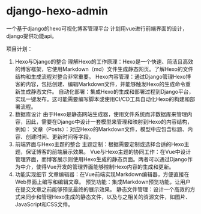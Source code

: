 # django-hexo-admin
一个基于django的hexo可视化博客管理平台
计划用vue进行前端界面的设计，django提供功能api。

项目计划：
1. Hexo与Django的整合
理解Hexo的工作原理：Hexo是一个快速、简洁且高效的博客框架，它使用Markdown（md）文件生成静态网页。了解Hexo的文件结构和生成流程对整合非常重要。
Hexo内容管理：通过Django管理Hexo博客的内容，包括创建、编辑Markdown文件，并能够触发Hexo的生成命令重新生成静态文件。
自动化部署：集成Hexo的生成和部署过程到Django平台，实现一键发布。这可能需要编写脚本或使用CI/CD工具自动化Hexo的构建和部署流程。
2. 数据库设计
由于Hexo是静态网站生成器，使用文件系统而非数据库来管理内容，因此，需要在Django中设计一套模型来管理和映射到Hexo的内容结构，例如：
文章（Posts）：对应Hexo的Markdown文件，模型中应包含标题、内容、创建时间、更新时间等字段。
3. 前端界面与Hexo主题的整合
主题定制：根据需要定制或选择合适的Hexo主题，保证博客的前端展示效果。
Vue与Hexo主题的协同工作：在Vue中设计管理界面，而博客展示则使用Hexo生成的静态页面。两者可以通过Django作为中介，使得Vue开发的管理界面能够控制Hexo内容的生成和更新。
4. 功能实现细节
文章编辑器：在Vue前端实现Markdown编辑器，方便直接在Web界面上编写和编辑文章。
预览功能：集成Markdown预览功能，让用户在提交文章之前能够预览最终的展示效果。
静态文件管理：设计一个高效的方式来同步和管理Hexo生成的静态文件，以及与之相关的资源文件，如图片、JavaScript和CSS文件。
